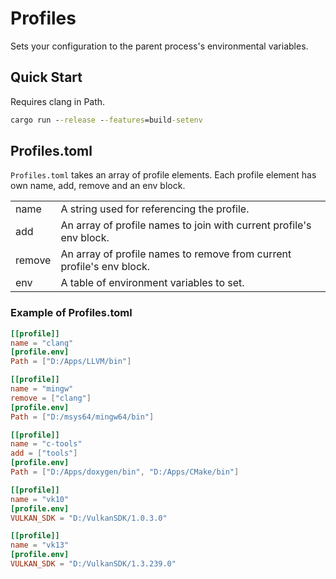 # Profiles

Sets your configuration to the parent process's environmental variables.

## Quick Start

Requires clang in Path.

```cmd
cargo run --release --features=build-setenv
```

## Profiles.toml

`Profiles.toml` takes an array of profile elements. Each profile element has own name, add, remove and an env block.

|        |                                                                       |
| ------ | --------------------------------------------------------------------- |
| name   | A string used for referencing the profile.                            |
| add    | An array of profile names to join with current profile's env block.   |
| remove | An array of profile names to remove from current profile's env block. |
| env    | A table of environment variables to set.                              |

### Example of Profiles.toml

```toml
[[profile]]
name = "clang"
[profile.env]
Path = ["D:/Apps/LLVM/bin"]

[[profile]]
name = "mingw"
remove = ["clang"]
[profile.env]
Path = ["D:/msys64/mingw64/bin"]

[[profile]]
name = "c-tools"
add = ["tools"]
[profile.env]
Path = ["D:/Apps/doxygen/bin", "D:/Apps/CMake/bin"]

[[profile]]
name = "vk10"
[profile.env]
VULKAN_SDK = "D:/VulkanSDK/1.0.3.0" 

[[profile]]
name = "vk13"
[profile.env]
VULKAN_SDK = "D:/VulkanSDK/1.3.239.0" 
```
